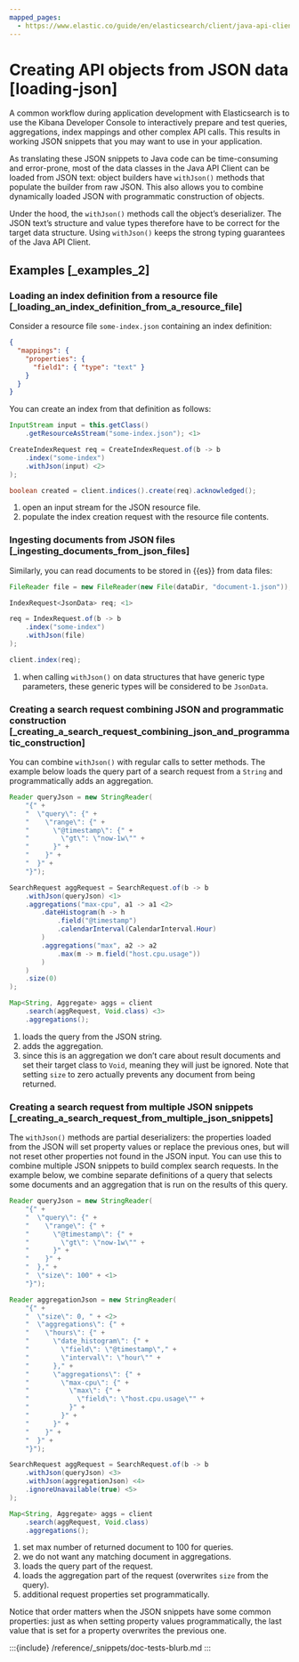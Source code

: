 ```yaml
---
mapped_pages:
  - https://www.elastic.co/guide/en/elasticsearch/client/java-api-client/current/loading-json.html
---
```


# Creating API objects from JSON data [loading-json]

A common workflow during application development with Elasticsearch is to use the Kibana Developer Console to interactively prepare and test queries, aggregations, index mappings and other complex API calls. This results in working JSON snippets that you may want to use in your application.

As translating these JSON snippets to Java code can be time-consuming and error-prone, most of the data classes in the Java API Client can be loaded from JSON text: object builders have `withJson()` methods that populate the builder from raw JSON. This also allows you to combine dynamically loaded JSON with programmatic construction of objects.

Under the hood, the `withJson()` methods call the object’s deserializer. The JSON text’s structure and value types therefore have to be correct for the target data structure. Using `withJson()` keeps the strong typing guarantees of the Java API Client.


## Examples [_examples_2]


### Loading an index definition from a resource file [_loading_an_index_definition_from_a_resource_file]

Consider a resource file `some-index.json` containing an index definition:

```json
{
  "mappings": {
    "properties": {
      "field1": { "type": "text" }
    }
  }
}
```

You can create an index from that definition as follows:

```java
InputStream input = this.getClass()
    .getResourceAsStream("some-index.json"); <1>

CreateIndexRequest req = CreateIndexRequest.of(b -> b
    .index("some-index")
    .withJson(input) <2>
);

boolean created = client.indices().create(req).acknowledged();
```

1. open an input stream for the JSON resource file.
2. populate the index creation request with the resource file contents.



### Ingesting documents from JSON files [_ingesting_documents_from_json_files]

Similarly, you can read documents to be stored in {{es}} from data files:

```java
FileReader file = new FileReader(new File(dataDir, "document-1.json"));

IndexRequest<JsonData> req; <1>

req = IndexRequest.of(b -> b
    .index("some-index")
    .withJson(file)
);

client.index(req);
```

1. when calling `withJson()` on data structures that have generic type parameters, these generic types will be considered to be `JsonData`.



### Creating a search request combining JSON and programmatic construction [_creating_a_search_request_combining_json_and_programmatic_construction]

You can combine `withJson()` with regular calls to setter methods. The example below loads the query part of a search request from a `String` and programmatically adds an aggregation.

```java
Reader queryJson = new StringReader(
    "{" +
    "  \"query\": {" +
    "    \"range\": {" +
    "      \"@timestamp\": {" +
    "        \"gt\": \"now-1w\"" +
    "      }" +
    "    }" +
    "  }" +
    "}");

SearchRequest aggRequest = SearchRequest.of(b -> b
    .withJson(queryJson) <1>
    .aggregations("max-cpu", a1 -> a1 <2>
        .dateHistogram(h -> h
            .field("@timestamp")
            .calendarInterval(CalendarInterval.Hour)
        )
        .aggregations("max", a2 -> a2
            .max(m -> m.field("host.cpu.usage"))
        )
    )
    .size(0)
);

Map<String, Aggregate> aggs = client
    .search(aggRequest, Void.class) <3>
    .aggregations();
```

1. loads the query from the JSON string.
2. adds the aggregation.
3. since this is an aggregation we don’t care about result documents and set their target class to `Void`, meaning they will just be ignored. Note that setting `size` to zero actually prevents any document from being returned.



### Creating a search request from multiple JSON snippets [_creating_a_search_request_from_multiple_json_snippets]

The `withJson()` methods are partial deserializers: the properties loaded from the JSON will set property values or replace the previous ones, but will not reset other properties not found in the JSON input. You can use this to combine multiple JSON snippets to build complex search requests. In the example below, we combine separate definitions of a query that selects some documents and an aggregation that is run on the results of this query.

```java
Reader queryJson = new StringReader(
    "{" +
    "  \"query\": {" +
    "    \"range\": {" +
    "      \"@timestamp\": {" +
    "        \"gt\": \"now-1w\"" +
    "      }" +
    "    }" +
    "  }," +
    "  \"size\": 100" + <1>
    "}");

Reader aggregationJson = new StringReader(
    "{" +
    "  \"size\": 0, " + <2>
    "  \"aggregations\": {" +
    "    \"hours\": {" +
    "      \"date_histogram\": {" +
    "        \"field\": \"@timestamp\"," +
    "        \"interval\": \"hour\"" +
    "      }," +
    "      \"aggregations\": {" +
    "        \"max-cpu\": {" +
    "          \"max\": {" +
    "            \"field\": \"host.cpu.usage\"" +
    "          }" +
    "        }" +
    "      }" +
    "    }" +
    "  }" +
    "}");

SearchRequest aggRequest = SearchRequest.of(b -> b
    .withJson(queryJson) <3>
    .withJson(aggregationJson) <4>
    .ignoreUnavailable(true) <5>
);

Map<String, Aggregate> aggs = client
    .search(aggRequest, Void.class)
    .aggregations();
```

1. set max number of returned document to 100 for queries.
2. we do not want any matching document in aggregations.
3. loads the query part of the request.
4. loads the aggregation part of the request (overwrites `size` from the query).
5. additional request properties set programmatically.


Notice that order matters when the JSON snippets have some common properties: just as when setting property values programmatically, the last value that is set for a property overwrites the previous one.

:::{include} /reference/_snippets/doc-tests-blurb.md
:::

